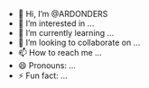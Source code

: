 - 👋 Hi, I’m @ARDONDERS
- 👀 I’m interested in ...
- 🌱 I’m currently learning ...
- 💞️ I’m looking to collaborate on ...
- 📫 How to reach me ...
- 😄 Pronouns: ...
- ⚡ Fun fact: ...

<!---
ARDONDERS/ARDONDERS is a ✨ special ✨ repository because its `README.md` (this file) appears on your GitHub profile.
You can click the Preview link to take a look at your changes.
--->
